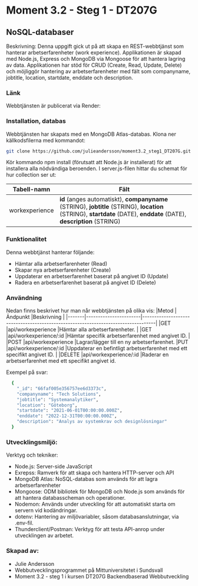 # Moment 3.2 - Steg 1 - DT207G
## NoSQL-databaser

Beskrivning:
Denna uppgift gick ut på att skapa en REST-webbtjänst som hanterar arbetserfarenheter (work experience).
Applikationen är skapad med Node.js, Express och MongoDB via Mongoose för att hantera lagring av data. Applikationen har stöd för CRUD (Create, Read, Update, Delete) och möjliggör hantering av arbetserfarenheter med fält som companyname, jobtitle, location, startdate, enddate och description. 

### Länk
Webbtjänsten är publicerat via Render: 

### Installation, databas
Webbtjänsten har skapats med en MongoDB Atlas-databas. Klona ner källkodsfilerna med kommandot: 
```bash
git clone https://github.com/julieandersson/moment3.2_steg1_DT207G.git
```

Kör kommando npm install (förutsatt att Node.js är installerat) för att installera alla nödvändiga beroenden. I server.js-filen hittar du schemat för hur collection ser ut:

|Tabell-namn|Fält  |
|--|--|
|workexperience  | **id** (anges automatiskt), **companyname** (STRING), **jobtitle** (STRING), **location** (STRING), **startdate** (DATE), **enddate** (DATE), **description** (STRING) |

### Funktionalitet
Denna webbtjänst hanterar följande:
- Hämtar alla arbetserfarenheter (Read)
- Skapar nya arbetserfarenheter (Create)
- Uppdaterar en arbetserfarenhet baserat på angivet ID (Update)
- Radera en arbetserfarenhet baserat på angivet ID (Delete)

### Användning
Nedan finns beskrivet hur man når webbtjänsten på olika vis:
|Metod  |Ändpunkt               |Beskrivning                                                                        |
|-------|-----------------------|-----------------------------------------------------------------------------------|
|GET    |api/workexperience     |Hämtar alla arbetserfarenheter.                                                    |
|GET    |api/workexperience/:id |Hämtar specifik arbetserfarenhet med angivet ID.                                              |
|POST   |api/workexperience     |Lagrar/lägger till en ny arbetserfarenhet.
|PUT    |api/workexperience/:id |Uppdaterar en befintligt arbetserfarenhet med ett specifikt angivet ID. |
|DELETE |api/workexperience/:id |Raderar en arbetserfarenhet med ett specifikt angivet id.      

Exempel på svar:
```bash
  {
    "_id": "66faf005e356757ee6d3373c",
    "companyname": "Tech Solutions",
    "jobtitle": "Systemanalytiker",
    "location": "Göteborg",
    "startdate": "2021-06-01T00:00:00.000Z",
    "enddate": "2022-12-31T00:00:00.000Z",
    "description": "Analys av systemkrav och designlösningar"
  }
```
### Utvecklingsmiljö:
Verktyg och tekniker:
- Node.js: Server-side JavaScript
- Exrepss: Ramverk för att skapa och hantera HTTP-server och API
- MongoDB Atlas: NoSQL-databas som används för att lagra arbetserfarenheter
- Mongoose: ODM bibliotek för MongoDB och Node.js som används för att hantera databasscheman och operationer. 
- Nodemon: Används under utveckling för att automatiskt starta om servern vid kodändringar.
- dotenv: Hantering av miljövariabler, såsom databasanslutningar, via .env-fil.
- Thunderclient/Postman: Verktyg för att testa API-anrop under utvecklingen av arbetet.

### Skapad av:
- Julie Andersson
- Webbutvecklingsprogrammet på Mittuniversitetet i Sundsvall
- Moment 3.2 - steg 1 i kursen DT207G Backendbaserad Webbutveckling